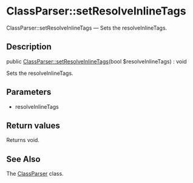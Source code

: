 ClassParser::setResolveInlineTags
================

ClassParser::setResolveInlineTags — Sets the resolveInlineTags.

Description
---------------


public [ClassParser::setResolveInlineTags](https://github.com/lingtalfi/DocTools/blob/master/doc/api/DocTools/ClassParser/ClassParser/setResolveInlineTags.md)(bool $resolveInlineTags) : void




Sets the resolveInlineTags.




Parameters
--------------


- resolveInlineTags

    


Return values
----------------

Returns void.









See Also
-----------

The [ClassParser](https://github.com/lingtalfi/DocTools/blob/master/doc/api/DocTools/ClassParser/ClassParser.md) class.
